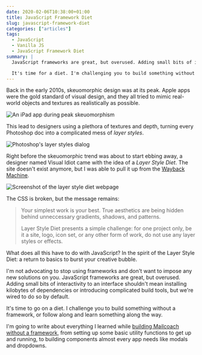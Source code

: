 ```yaml
---
date: 2020-02-06T10:38:00+01:00
title: JavaScript Framework Diet
slug: javascript-framework-diet
categories: ["articles"]
tags:
  - JavaScript
  - Vanilla JS
  - JavaScript Framework Diet
summary: |
  JavaScript frameworks are great, but overused. Adding small bits of interactivity to an interface shouldn't mean installing kilobytes of dependencies or introducing complex build tools.

  It's time for a diet. I'm challenging you to build something without a framework, or follow along and learn something along the way.
---
```


Back in the early 2010s, skeuomorphic design was at its peak. Apple apps were the gold standard of visual design, and they all tried to mimic real-world objects and textures as realistically as possible.

![An iPad app during peak skeuomorphism](/media/apple-skeuomorphism.jpg)

This lead to designers using a plethora of textures and depth, turning every Photoshop doc into a complicated mess of *layer styles*.

![Photoshop's layer styles dialog](/media/photoshop-layer-styles.jpg)

Right before the skeuomorphic trend was about to start ebbing away, a designer named Visual Idiot came with the idea of a *Layer Style Diet*. The site doesn't exist anymore, but I was able to pull it up from the [Wayback Machine](https://web.archive.org/web/20121027120339/http://layerstylediet.com/).

![Screenshot of the layer style diet webpage](/media/layer-style-diet.jpg)

The CSS is broken, but the message remains:

> Your simplest work is your best. True aesthetics are being hidden behind unneccessary gradients, shadows, and patterns.
>
> Layer Style Diet presents a simple challenge: for one project only, be it a site, logo, icon set, or any other form of work, do not use any layer styles or effects.

What does all this have to do with JavaScript? In the spirit of the Layer Style Diet: a return to basics to burst your creative bubble.

I'm not advocating to stop using frameworks and don't want to impose any new solutions on you. JavaScript frameworks are great, but overused. Adding small bits of interactivity to an interface shouldn't mean installing kilobytes of dependencies or introducing complicated build tools, but we're wired to do so by default.

It's time to go on a diet. I challenge you to build something without a framework, or follow along and learn something along the way.

I'm going to write about everything I learned while [building Mailcoach without a framework](https://sebastiandedeyne.com/mailcoachs-lack-of-javascript-stack/), from setting up some basic utility functions to get up and running, to building components almost every app needs like modals and dropdowns.
